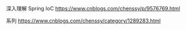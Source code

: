 深入理解 Spring IoC 
https://www.cnblogs.com/chenssy/p/9576769.html

系列 https://www.cnblogs.com/chenssy/category/1289283.html
